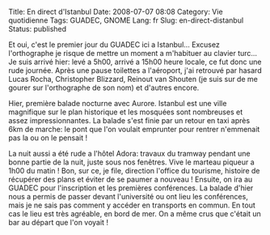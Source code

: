Title: En direct d'Istanbul
Date: 2008-07-07 08:08
Category: Vie quotidienne
Tags: GUADEC, GNOME
Lang: fr
Slug: en-direct-distanbul
Status: published

Et oui, c'est le premier jour du GUADEC ici a Istanbul... Excusez l'orthographe
je risque de mettre un moment a m'habituer au clavier turc... Je suis arrivé
hier: levé a 5h00, arrivé a 15h00 heure locale, ce fut donc une rude journée.
Après une pause toilettes a l'aéroport, j'ai retrouvé par hasard Lucas Rocha,
Christopher Blizzard, Reinout van Shouten (je suis sur de me gourer sur
l'orthographe de son nom) et d'autres encore.

Hier, première balade nocturne avec Aurore. Istanbul est une ville magnifique
sur le plan historique et les mosquées sont nombreuses et assez
impressionnantes. La balade s'est finie par un retour en taxi après 6km de
marche: le pont que l'on voulait emprunter pour rentrer n'emmenait pas la ou on
le pensait !

La nuit aussi a été rude a l'hôtel Adora: travaux du tramway pendant une bonne
partie de la nuit, juste sous nos fenêtres. Vive le marteau piqueur a 1h00 du
matin ! Bon, sur ce, je file, direction l'office du tourisme, histoire de
récupérer des plans et éviter de se paumer a nouveau ! Ensuite, on ira au
GUADEC pour l'inscription et les premières conférences. La balade d'hier nous a
permis de passer devant l'université ou ont lieu les conférences, mais je ne
sais pas comment y accéder en transports en commun. En tout cas le lieu est
très agréable, en bord de mer. On a même crus que c'était un bar au départ que
l'on voyait !
